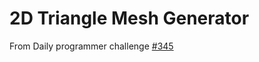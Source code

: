 # 2D Triangle Mesh Generator

From Daily programmer challenge [#345](https://www.reddit.com/r/dailyprogrammer/comments/7ljqhl/20171222_challenge_345_hard_2d_triangle_mesh/)
